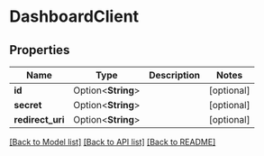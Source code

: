 # DashboardClient

## Properties

Name | Type | Description | Notes
------------ | ------------- | ------------- | -------------
**id** | Option<**String**> |  | [optional]
**secret** | Option<**String**> |  | [optional]
**redirect_uri** | Option<**String**> |  | [optional]

[[Back to Model list]](../README.md#documentation-for-models) [[Back to API list]](../README.md#documentation-for-api-endpoints) [[Back to README]](../README.md)


